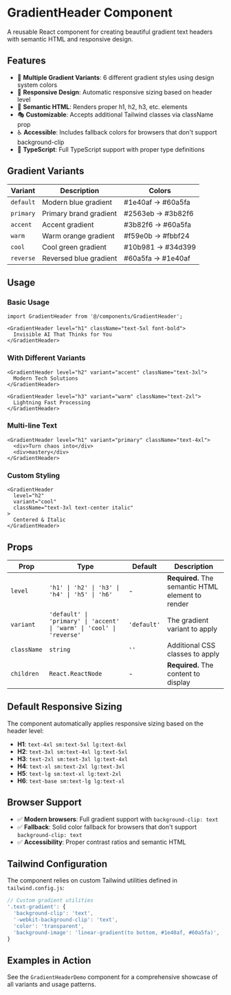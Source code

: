 # GradientHeader Component

A reusable React component for creating beautiful gradient text headers with semantic HTML and responsive design.

## Features

- 🎨 **Multiple Gradient Variants**: 6 different gradient styles using design system colors
- 📱 **Responsive Design**: Automatic responsive sizing based on header level
- 🎯 **Semantic HTML**: Renders proper h1, h2, h3, etc. elements
- 🎭 **Customizable**: Accepts additional Tailwind classes via className prop
- ♿ **Accessible**: Includes fallback colors for browsers that don't support background-clip
- 📝 **TypeScript**: Full TypeScript support with proper type definitions

## Gradient Variants

| Variant | Description | Colors |
|---------|-------------|---------|
| `default` | Modern blue gradient | #1e40af → #60a5fa |
| `primary` | Primary brand gradient | #2563eb → #3b82f6 |
| `accent` | Accent gradient | #3b82f6 → #60a5fa |
| `warm` | Warm orange gradient | #f59e0b → #fbbf24 |
| `cool` | Cool green gradient | #10b981 → #34d399 |
| `reverse` | Reversed blue gradient | #60a5fa → #1e40af |

## Usage

### Basic Usage

```tsx
import GradientHeader from '@/components/GradientHeader';

<GradientHeader level="h1" className="text-5xl font-bold">
  Invisible AI That Thinks for You
</GradientHeader>
```

### With Different Variants

```tsx
<GradientHeader level="h2" variant="accent" className="text-3xl">
  Modern Tech Solutions
</GradientHeader>

<GradientHeader level="h3" variant="warm" className="text-2xl">
  Lightning Fast Processing
</GradientHeader>
```

### Multi-line Text

```tsx
<GradientHeader level="h1" variant="primary" className="text-4xl">
  <div>Turn chaos into</div>
  <div>mastery</div>
</GradientHeader>
```

### Custom Styling

```tsx
<GradientHeader 
  level="h2" 
  variant="cool" 
  className="text-3xl text-center italic"
>
  Centered & Italic
</GradientHeader>
```

## Props

| Prop | Type | Default | Description |
|------|------|---------|-------------|
| `level` | `'h1' \| 'h2' \| 'h3' \| 'h4' \| 'h5' \| 'h6'` | - | **Required.** The semantic HTML element to render |
| `variant` | `'default' \| 'primary' \| 'accent' \| 'warm' \| 'cool' \| 'reverse'` | `'default'` | The gradient variant to apply |
| `className` | `string` | `''` | Additional CSS classes to apply |
| `children` | `React.ReactNode` | - | **Required.** The content to display |

## Default Responsive Sizing

The component automatically applies responsive sizing based on the header level:

- **H1**: `text-4xl sm:text-5xl lg:text-6xl`
- **H2**: `text-3xl sm:text-4xl lg:text-5xl`
- **H3**: `text-2xl sm:text-3xl lg:text-4xl`
- **H4**: `text-xl sm:text-2xl lg:text-3xl`
- **H5**: `text-lg sm:text-xl lg:text-2xl`
- **H6**: `text-base sm:text-lg lg:text-xl`

## Browser Support

- ✅ **Modern browsers**: Full gradient support with `background-clip: text`
- ✅ **Fallback**: Solid color fallback for browsers that don't support `background-clip: text`
- ✅ **Accessibility**: Proper contrast ratios and semantic HTML

## Tailwind Configuration

The component relies on custom Tailwind utilities defined in `tailwind.config.js`:

```js
// Custom gradient utilities
'.text-gradient': {
  'background-clip': 'text',
  '-webkit-background-clip': 'text',
  'color': 'transparent',
  'background-image': 'linear-gradient(to bottom, #1e40af, #60a5fa)',
}
```

## Examples in Action

See the `GradientHeaderDemo` component for a comprehensive showcase of all variants and usage patterns.
